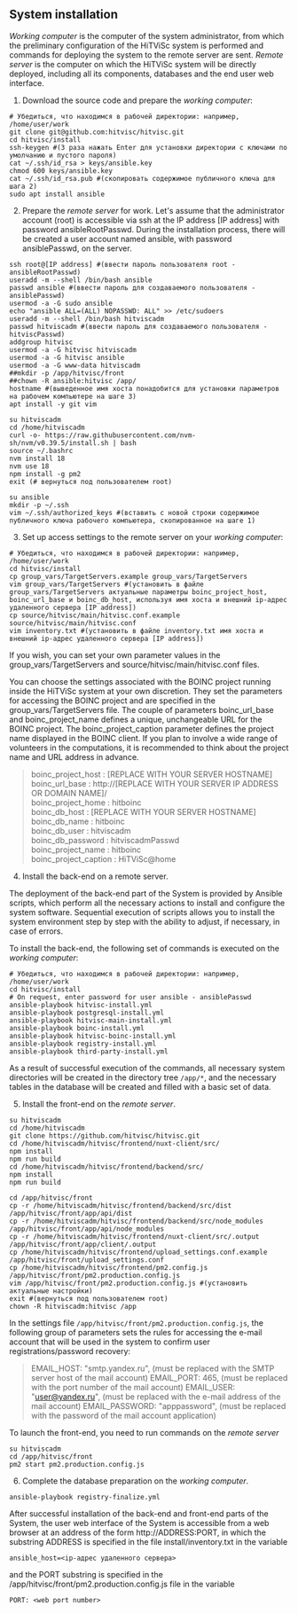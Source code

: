 ## System installation

_Working computer_ is the computer of the system administrator, from which the preliminary configuration of the HiTViSc system is performed and commands for deploying the system to the remote server are sent. _Remote server_ is the computer on which the HiTViSc system will be directly deployed, including all its components, databases and the end user web interface.

1. Download the source code and prepare the _working computer_:

```
# Убедиться, что находимся в рабочей директории: например, /home/user/work
git clone git@github.com:hitvisc/hitvisc.git
cd hitvisc/install
ssh-keygen #(3 раза нажать Enter для установки директории с ключами по умолчанию и пустого пароля)
cat ~/.ssh/id_rsa > keys/ansible.key
chmod 600 keys/ansible.key
cat ~/.ssh/id_rsa.pub #(скопировать содержимое публичного ключа для шага 2)
sudo apt install ansible
```

2. Prepare the _remote server_ for work. Let's assume that the administrator account (root) is accessible via ssh at the IP address [IP address] with password ansibleRootPasswd. During the installation process, there will be created a user account named ansible, with password ansiblePasswd, on the server.

```
ssh root@[IP address] #(ввести пароль пользователя root - ansibleRootPasswd)
useradd -m --shell /bin/bash ansible
passwd ansible #(ввести пароль для создаваемого пользователя - ansiblePasswd)
usermod -a -G sudo ansible
echo "ansible ALL=(ALL) NOPASSWD: ALL" >> /etc/sudoers
useradd -m --shell /bin/bash hitviscadm
passwd hitviscadm #(ввести пароль для создаваемого пользователя - hitviscPasswd)
addgroup hitvisc
usermod -a -G hitvisc hitviscadm
usermod -a -G hitvisc ansible
usermod -a -G www-data hitviscadm
##mkdir -p /app/hitvisc/front
##chown -R ansible:hitvisc /app/
hostname #(выведенное имя хоста понадобится для установки параметров на рабочем компьютере на шаге 3)
apt install -y git vim 

su hitviscadm
cd /home/hitviscadm
curl -o- https://raw.githubusercontent.com/nvm-sh/nvm/v0.39.5/install.sh | bash
source ~/.bashrc
nvm install 18
nvm use 18
npm install -g pm2
exit (# вернуться под пользователем root)

su ansible
mkdir -p ~/.ssh
vim ~/.ssh/authorized_keys #(вставить с новой строки содержимое публичного ключа рабочего компьютера, скопированное на шаге 1)
```

3. Set up access settings to the remote server on your _working computer_:

```
# Убедиться, что находимся в рабочей директории: например, /home/user/work
cd hitvisc/install
cp group_vars/TargetServers.example group_vars/TargetServers
vim group_vars/TargetServers #(установить в файле group_vars/TargetServers актуальные параметры boinc_project_host, boinc_url_base и boinc_db_host, используя имя хоста и внешний ip-адрес удаленного сервера [IP address])
cp source/hitvisc/main/hitvisc.conf.example source/hitvisc/main/hitvisc.conf 
vim inventory.txt #(установить в файле inventory.txt имя хоста и внешний ip-адрес удаленного сервера [IP address])
```

If you wish, you can set your own parameter values ​​in the group_vars/TargetServers and source/hitvisc/main/hitvisc.conf files.

You can choose the settings associated with the BOINC project running inside the HiTViSc system at your own discretion. They set the parameters for accessing the BOINC project and are specified in the group_vars/TargetServers file. The couple of parameters boinc_url_base and boinc_project_name defines a unique, unchangeable URL for the BOINC project. The boinc_project_caption parameter defines the project name displayed in the BOINC client. If you plan to involve a wide range of volunteers in the computations, it is recommended to think about the project name and URL address in advance.

>boinc_project_host           : [REPLACE WITH YOUR SERVER HOSTNAME]  
>boinc_url_base               : http://[REPLACE WITH YOUR SERVER IP ADDRESS OR DOMAIN NAME]/  
>boinc_project_home           : hitboinc  
>boinc_db_host                : [REPLACE WITH YOUR SERVER HOSTNAME]  
>boinc_db_name                : hitboinc  
>boinc_db_user                : hitviscadm  
>boinc_db_password            : hitviscadmPasswd  
>boinc_project_name           : hitboinc  
>boinc_project_caption        : HiTViSc@home  

4. Install the back-end on a remote server.

The deployment of the back-end part of the System is provided by Ansible scripts, which perform all the necessary actions to install and configure the system software. Sequential execution of scripts allows you to install the system environment step by step with the ability to adjust, if necessary, in case of errors.

To install the back-end, the following set of commands is executed on the _working computer_:

```
# Убедиться, что находимся в рабочей директории: например, /home/user/work
cd hitvisc/install
# On request, enter password for user ansible - ansiblePasswd
ansible-playbook hitvisc-install.yml
ansible-playbook postgresql-install.yml
ansible-playbook hitvisc-main-install.yml
ansible-playbook boinc-install.yml
ansible-playbook hitvisc-boinc-install.yml
ansible-playbook registry-install.yml
ansible-playbook third-party-install.yml
```

As a result of successful execution of the commands, all necessary system directories will be created in the directory tree ``/app/*``, and the necessary tables in the database will be created and filled with a basic set of data.

5. Install the front-end on the _remote server_.

```
su hitviscadm
cd /home/hitviscadm
git clone https://github.com/hitvisc/hitvisc.git
cd /home/hitviscadm/hitvisc/frontend/nuxt-client/src/
npm install
npm run build
cd /home/hitviscadm/hitvisc/frontend/backend/src/
npm install
npm run build

cd /app/hitvisc/front
cp -r /home/hitviscadm/hitvisc/frontend/backend/src/dist /app/hitvisc/front/app/api/dist
cp -r /home/hitviscadm/hitvisc/frontend/backend/src/node_modules /app/hitvisc/front/app/api/node_modules  
cp -r /home/hitviscadm/hitvisc/frontend/nuxt-client/src/.output /app/hitvisc/front/app/client/.output
cp /home/hitviscadm/hitvisc/frontend/upload_settings.conf.example /app/hitvisc/front/upload_settings.conf
cp /home/hitviscadm/hitvisc/frontend/pm2.config.js /app/hitvisc/front/pm2.production.config.js
vim /app/hitvisc/front/pm2.production.config.js #(установить актуальные настройки)
exit #(вернуться под пользователем root)
chown -R hitviscadm:hitvisc /app
```

In the settings file ``/app/hitvisc/front/pm2.production.config.js``, the following group of parameters sets the rules for accessing the e-mail account that will be used in the system to confirm user registrations/password recovery:

>EMAIL_HOST: "smtp.yandex.ru", (must be replaced with the SMTP server host of the mail account)
>EMAIL_PORT: 465, (must be replaced with the port number of the mail account)
>EMAIL_USER: "user@yandex.ru", (must be replaced with the e-mail address of the mail account)
>EMAIL_PASSWORD: "apppassword", (must be replaced with the password of the mail account application)

To launch the front-end, you need to run commands on the _remote server_

```
su hitviscadm
cd /app/hitvisc/front
pm2 start pm2.production.config.js
```

6. Complete the database preparation on the _working computer_.

``
ansible-playbook registry-finalize.yml
``

After successful installation of the back-end and front-end parts of the System, the user web interface of the System is accessible from a web browser at an address of the form http://ADDRESS:PORT, in which the substring ADDRESS is specified in the file install/inventory.txt in the variable

```
ansible_host=<ip-адрес удаленного сервера>
```

and the PORT substring is specified in the /app/hitvisc/front/pm2.production.config.js file in the variable

```
PORT: <web port number>
```












